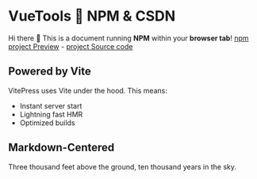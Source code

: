 # VueTools 💙 NPM & CSDN

Hi there :wave: This is a document running **NPM** within your **browser tab**!
[npm project Preview](https://huozaifenlangli.github.io/Vue3-template/) -
[project Source code](https://github.com/huozaifenlangli/Vue3-template)

## Powered by Vite

VitePress uses Vite under the hood. This means:

- Instant server start
- Lightning fast HMR
- Optimized builds

## Markdown-Centered

Three thousand feet above the ground, ten thousand years in the sky.
